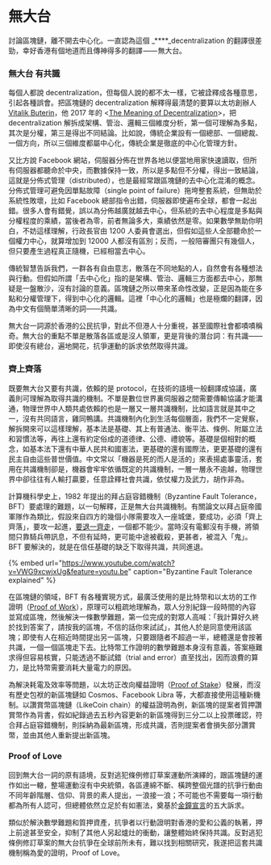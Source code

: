 # 無大台

討論區塊鏈，離不開去中心化。一直認為這個 _****_decentralization 的翻譯很差勁，幸好香港有個地道而且傳神得多的翻譯 —— 無大台。

### 無大台 有共識

每個人都說 decentralization，但每個人說的都不太一樣，它被詮釋成各種意思，引起各種誤會。把區塊鏈的 decentralization 解釋得最清楚的要算以太坊創辦人 [Vitalik Buterin](https://en.wikipedia.org/wiki/Vitalik_Buterin)，他 2017 年的 &lt;[The Meaning of Decentralization](https://medium.com/@VitalikButerin/the-meaning-of-decentralization-a0c92b76a274)&gt;，把 decentralization 解拆成架構、管治、邏輯三個維度分析，第一個可理解為多點，其次是分權，第三是得出不同結論。比如說，傳統企業設有一個總部、一個總裁、一個方向，所以三個維度都屬中心化，傳統企業是徹底的中心化管理方針。

又比方說 Facebook 網站，伺服器分佈在世界各地以便當地用家快速讀取，但所有伺服器都聽命於中央，而數據保持一致，所以是多點但不分權，得出一致結論，這就是分佈式管理（distributed），也是最經常跟區塊鏈的去中心化混淆的概念。分佈式管理可避免因單點故障（single point of failure）拖垮整套系統，但無助於系統性敗壞，比如 Facebook 總部指令出錯，伺服器即使遍布全球，都會一起出錯。很多人會有錯覺，誤以為分佈越廣就越去中心，但系統的去中心程度是多點與分權程度的乘績，當後者為零，前者無論多大，乘績依然是零。如果數學無助你明白，不妨這樣理解，行政長官由 1200 人委員會選出，但假如這些人全部聽命於一個權力中心，就算增加到 12000 人都沒有區別；反而，一般陪審團只有幾個人，但只要產生過程真正隨機，已經相當去中心。

傳統智慧告訴我們，一群各有自由意志，散落在不同地點的人，自然會有各種想法與行動。但假如所謂「去中心化」指的是架構、管治、邏輯三方面都去中心，那無疑是一盤散沙，沒有討論的意義。區塊鏈之所以帶來革命性改變，正是因為能在多點和分權管理下，得到中心化的邏輯。這裡「中心化的邏輯」也是極爛的翻譯，因為中文有個簡單清晰的詞——共識。

無大台一詞源於香港的公民抗爭，對此不但港人十分重視，甚至國際社會都嘖嘖稱奇。無大台的重點不單是散落各區或是沒人領軍，更是背後的潛台詞：有共識——即使沒有總台，遍地開花，抗爭運動的訴求依然取得共識。

### 齊上齊落

既要無大台又要有共識，依賴的是 protocol，在技術的語境一般翻譯成協議，廣義則可理解為取得共識的機制。不單是數位世界裏伺服器之間需要傳輸協議才能溝通，物理世界中人類共處依賴的也是一層又一層共識機制，比如語言就是其中之一，沒有共同語言，雞同鴨講。共識機制內化到生活每個層面，我們不一定覺察，解拆開來可以這樣理解，基本法是基礎、其上有普通法、衡平法、條例、附屬立法和習慣法等，再往上還有約定俗成的道德律、公德、禮貌等。基礎是個相對的概念，如基本法下還有中華人民共和國憲法，更基礎的還有國際法，更更基礎的還有民主自由這些普世價值。中文常以「機器是死的而人是活的」來表揚處事靈活，套用在共識機制卻是，機器會牢牢依循既定的共識機制，一層一層永不逾越，物理世界中卻往往有人輸打贏要，任意詮釋社會共識，依仗權力及武力，胡作非為。

計算機科學史上，1982 年提出的拜占庭容錯機制（Byzantine Fault Tolerance，BFT）要處理的難題，以一句解釋，正是無大台共識機制。有關論文以拜占庭帝國軍隊作為類比，假設來自四方的幾個小隊需要攻入一座城堡，要成功，必須「齊上齊落」，要攻一起進，[要退一齊走](https://thestandnews.com/politics/%E4%BD%94%E9%A0%98%E7%AB%8B%E6%B3%95%E6%9C%83-%E5%A0%85%E6%8C%81-%E4%B8%80%E9%BD%8A%E8%B5%B0-%E6%95%B8%E5%8D%81%E7%A4%BA%E5%A8%81%E8%80%85%E5%86%92%E6%B8%85%E5%A0%B4%E6%AD%BB%E7%B7%9A-%E9%87%8D%E8%BF%94%E6%9C%83%E8%AD%B0%E5%BB%B3%E5%8B%B8%E9%9B%A2%E7%95%99%E5%AE%88%E8%80%85/)，一個都不能少。當時沒有電郵沒有手機，將領間只靠騎兵帶訊息，不但有延時，更可能中途被截殺，更甚者，被混入「鬼」。BFT 要解決的，就是在信任基礎的缺乏下取得共識，共同進退。

{% embed url="https://www.youtube.com/watch?v=VWG9xcwjxUg&feature=youtu.be" caption="Byzantine Fault Tolerance explained" %}

在區塊鏈的領域，BFT 有各種實現方式，最廣泛使用的是比特幣和以太坊的工作證明（[Proof of Work](https://en.wikipedia.org/wiki/Proof_of_work)），原理可以粗疏地理解為，眾人分別紀錄一段時間的內容並寫成區塊，然後解決一條數學難題，第一位完成的對眾人高喊：「我計算好久終於找到答案了，請按我的區塊，不信的話你來試試」，其他人於是同意使用該區塊；即使有人在相近時間提出另一區塊，只要跟隨者不超過一半，總體還是會按著共識，一個一個區塊走下去。比特幣工作證明的數學難題本身沒有意義，答案極難求得但容易核實，只能透過不斷試錯（trial and error）直至找出，因而浪費的算力，是比特幣需要消耗大量電力的原因。

為解決耗電及效率等問題，以太坊正改向權益證明（[Proof of Stake](https://en.wikipedia.org/wiki/Proof_of_stake)）發展，而沒有歷史包袱的新區塊鏈如 Cosmos、Facebook Libra 等，大都直接使用這種新機制。以讚賞幣區塊鏈（LikeCoin chain）的權益證明為例，新區塊的提案者質押讚賞幣作為背書，假如紀錄過去五秒內容更新的新區塊得到三分二以上投票確認，符合拜占庭容錯機制，則採納為最新區塊，形成共識，否則提案者會損失部分讚賞幣，並由其他人重新提出新區塊。

### Proof of Love

回到無大台一詞的原有語境，反對逃犯條例修訂草案運動所演繹的，跟區塊鏈的運作如出一轍，整場運動沒有中央統領，各區連綿不斷、橫跨整個光譜的抗爭行動由不同年齡階層、信仰、背景的素人提出，一浪接一浪；不可能也不需要每一項行動都為所有人認可，但總體依然立足於有如憲法，奠基於[金鐘宣言](https://www.inmediahk.net/node/1065302)的五大訴求。

類似於解決數學難題和質押資產，抗爭者以行動證明對香港的愛和公義的執著，押上前途甚至安全，抑制了其他人另起爐灶的衝動，讓整體始終保持共識。反對逃犯條例修訂草案的無大台抗爭在全球前所未有，難以找到相關研究，我遂把這套共識機制稱為愛的證明，Proof of Love。

#### 

